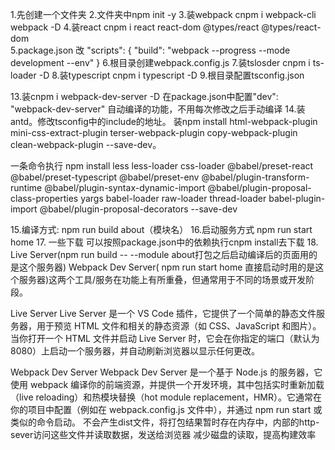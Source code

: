 1.先创建一个文件夹
2.文件夹中npm init -y
3.装webpack cnpm i webpack-cli webpack -D
4.装react cnpm i react react-dom @types/react @types/react-dom  
5.package.json 改 "scripts": { "build": "webpack --progress --mode development --env" }
6.根目录创建webpack.config.js
7.装tslosder cnpm i ts-loader -D
8.装typescript   cnpm i typescript -D
9.根目录配置tsconfig.json

13.装cnpm i webpack-dev-server -D  在package.json中配置"dev": "webpack-dev-server"
   自动编译的功能，不用每次修改之后手动编译
14.装antd。修改tsconfig中的include的地址。
装npm install html-webpack-plugin mini-css-extract-plugin terser-webpack-plugin copy-webpack-plugin clean-webpack-plugin --save-dev。
<!-- 装npm install yargs --save-dev。
装npm install babel-loader raw-loader --save-dev。
装npm install thread-loader --save-dev。
装npm install babel-plugin-import --save-dev。
装npm install @babel/plugin-proposal-decorators --save-dev。
装npm install @babel/plugin-proposal-class-properties --save-dev。
装npm install @babel/plugin-syntax-dynamic-import --save-dev。
装npm install @babel/plugin-transform-runtime --save-dev。
装npm install @babel/preset-env --save-dev。
装npm install @babel/preset-typescript --save-dev。
装npm install @babel/preset-react --save-dev。
装npm install css-loader --save-dev。
装npm install less less-loader --save-dev。 -->
一条命令执行
npm install  less less-loader css-loader @babel/preset-react @babel/preset-typescript @babel/preset-env @babel/plugin-transform-runtime @babel/plugin-syntax-dynamic-import @babel/plugin-proposal-class-properties yargs  babel-loader raw-loader   thread-loader   babel-plugin-import  @babel/plugin-proposal-decorators --save-dev



15.编译方式: npm run build about（模块名）
16.启动服务方式  npm run start home
17. 一些下载 可以按照package.json中的依赖执行cnpm install去下载
18. Live Server(npm run build -- --module about打包之后启动编译后的页面用的是这个服务器)   Webpack Dev Server( npm run start home 直接启动时用的是这个服务器)这两个工具/服务在功能上有所重叠，但通常用于不同的场景或开发阶段。

Live Server
Live Server 是一个 VS Code 插件，它提供了一个简单的静态文件服务器，用于预览 HTML 文件和相关的静态资源（如 CSS、JavaScript 和图片）。当你打开一个 HTML 文件并启动 Live Server 时，它会在你指定的端口（默认为 8080）上启动一个服务器，并自动刷新浏览器以显示任何更改。

Webpack Dev Server
Webpack Dev Server 是一个基于 Node.js 的服务器，它使用 webpack 编译你的前端资源，并提供一个开发环境，其中包括实时重新加载（live reloading）和热模块替换（hot module replacement，HMR）。它通常在你的项目中配置（例如在 webpack.config.js 文件中），并通过 npm run start 或类似的命令启动。 不会产生dist文件，将打包结果暂时存在内存中，内部的http-sever访问这些文件并读取数据，发送给浏览器 减少磁盘的读取，提高构建效率
